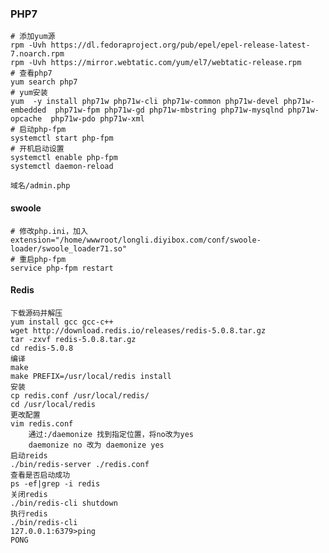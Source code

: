### PHP7

```shell
# 添加yum源
rpm -Uvh https://dl.fedoraproject.org/pub/epel/epel-release-latest-7.noarch.rpm
rpm -Uvh https://mirror.webtatic.com/yum/el7/webtatic-release.rpm
# 查看php7
yum search php7
# yum安装
yum  -y install php71w php71w-cli php71w-common php71w-devel php71w-embedded  php71w-fpm php71w-gd php71w-mbstring php71w-mysqlnd php71w-opcache  php71w-pdo php71w-xml
# 启动php-fpm
systemctl start php-fpm
# 开机启动设置
systemctl enable php-fpm
systemctl daemon-reload

域名/admin.php
```

#### swoole

	# 修改php.ini，加入
	extension="/home/wwwroot/longli.diyibox.com/conf/swoole-loader/swoole_loader71.so"
	# 重启php-fpm
	service php-fpm restart
#### Redis

```shell
下载源码并解压
yum install gcc gcc-c++
wget http://download.redis.io/releases/redis-5.0.8.tar.gz
tar -zxvf redis-5.0.8.tar.gz
cd redis-5.0.8
编译
make
make PREFIX=/usr/local/redis install
安装
cp redis.conf /usr/local/redis/
cd /usr/local/redis
更改配置
vim redis.conf
	通过:/daemonize 找到指定位置，将no改为yes 
	daemonize no 改为 daemonize yes
启动reids
./bin/redis-server ./redis.conf
查看是否启动成功
ps -ef|grep -i redis
关闭redis
./bin/redis-cli shutdown
执行redis
./bin/redis-cli
127.0.0.1:6379>ping
PONG
```
